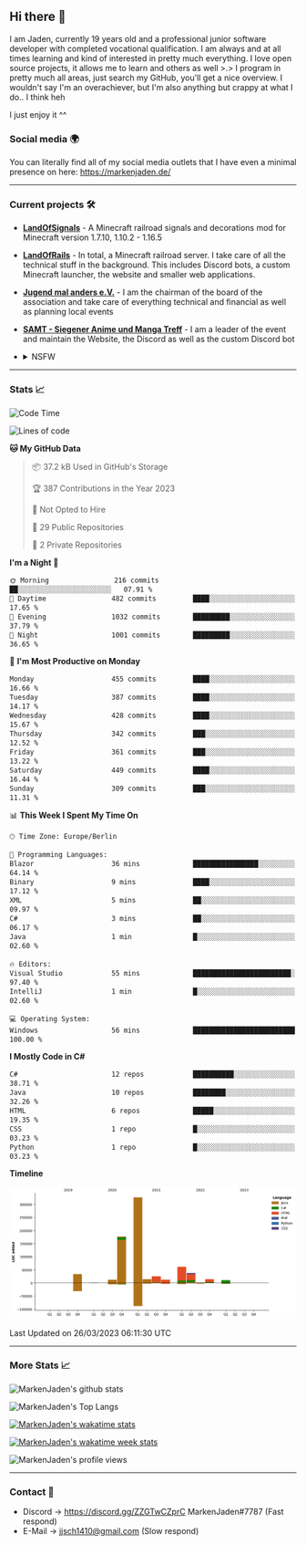 ## Hi there 👋
I am Jaden, currently 19 years old and a professional junior software developer with completed vocational qualification. I am always and at all times learning and kind of interested in pretty much everything. I love open source projects, it allows me to learn and others as well >.>
I program in pretty much all areas, just search my GitHub, you'll get a nice overview.
I wouldn't say I'm an overachiever, but I'm also anything but crappy at what I do.. I think heh

I just enjoy it ^^

### Social media 🌍

You can literally find all of my social media outlets that I have even a minimal presence on here: https://markenjaden.de/

---

### Current projects 🛠

* [**LandOfSignals**](https://github.com/LandOfRails/LandOfSignals) - A Minecraft railroad signals and decorations mod for Minecraft version 1.7.10, 1.10.2 - 1.16.5
* [**LandOfRails**](https://github.com/LandOfRails) - In total, a Minecraft railroad server. I take care of all the technical stuff in the background. This includes Discord bots, a custom Minecraft launcher, the website and smaller web applications.
* [**Jugend mal anders e.V.**](https://jugendmalanders.de/) - I am the chairman of the board of the association and take care of everything technical and financial as well as planning local events
* [**SAMT - Siegener Anime und Manga Treff**](https://github.com/Siegener-Anime-und-Manga-Treff-SAMT) - I am a leader of the event and maintain the Website, the Discord as well as the custom Discord bot
* <details> 
  <summary>NSFW</summary>
  
  [**Nekos**](https://github.com/MarkenJaden/Nekos) - Website providing you with random lewd neko pics
  
</details>

---

### Stats 📈

<!--START_SECTION:waka-->
![Code Time](http://img.shields.io/badge/Code%20Time-1%2C079%20hrs%2022%20mins-blue)

![Lines of code](https://img.shields.io/badge/From%20Hello%20World%20I%27ve%20Written-731.0%20thousand%20lines%20of%20code-blue)

**🐱 My GitHub Data** 

> 📦 37.2 kB Used in GitHub's Storage 
 > 
> 🏆 387 Contributions in the Year 2023
 > 
> 🚫 Not Opted to Hire
 > 
> 📜 29 Public Repositories 
 > 
> 🔑 2 Private Repositories 
 > 
**I'm a Night 🦉** 

```text
🌞 Morning                216 commits         ██░░░░░░░░░░░░░░░░░░░░░░░   07.91 % 
🌆 Daytime                482 commits         ████░░░░░░░░░░░░░░░░░░░░░   17.65 % 
🌃 Evening                1032 commits        █████████░░░░░░░░░░░░░░░░   37.79 % 
🌙 Night                  1001 commits        █████████░░░░░░░░░░░░░░░░   36.65 % 
```
📅 **I'm Most Productive on Monday** 

```text
Monday                   455 commits         ████░░░░░░░░░░░░░░░░░░░░░   16.66 % 
Tuesday                  387 commits         ████░░░░░░░░░░░░░░░░░░░░░   14.17 % 
Wednesday                428 commits         ████░░░░░░░░░░░░░░░░░░░░░   15.67 % 
Thursday                 342 commits         ███░░░░░░░░░░░░░░░░░░░░░░   12.52 % 
Friday                   361 commits         ███░░░░░░░░░░░░░░░░░░░░░░   13.22 % 
Saturday                 449 commits         ████░░░░░░░░░░░░░░░░░░░░░   16.44 % 
Sunday                   309 commits         ███░░░░░░░░░░░░░░░░░░░░░░   11.31 % 
```


📊 **This Week I Spent My Time On** 

```text
🕑︎ Time Zone: Europe/Berlin

💬 Programming Languages: 
Blazor                   36 mins             ████████████████░░░░░░░░░   64.14 % 
Binary                   9 mins              ████░░░░░░░░░░░░░░░░░░░░░   17.12 % 
XML                      5 mins              ██░░░░░░░░░░░░░░░░░░░░░░░   09.97 % 
C#                       3 mins              ██░░░░░░░░░░░░░░░░░░░░░░░   06.17 % 
Java                     1 min               █░░░░░░░░░░░░░░░░░░░░░░░░   02.60 % 

🔥 Editors: 
Visual Studio            55 mins             ████████████████████████░   97.40 % 
IntelliJ                 1 min               █░░░░░░░░░░░░░░░░░░░░░░░░   02.60 % 

💻 Operating System: 
Windows                  56 mins             █████████████████████████   100.00 % 
```

**I Mostly Code in C#** 

```text
C#                       12 repos            ██████████░░░░░░░░░░░░░░░   38.71 % 
Java                     10 repos            ████████░░░░░░░░░░░░░░░░░   32.26 % 
HTML                     6 repos             █████░░░░░░░░░░░░░░░░░░░░   19.35 % 
CSS                      1 repo              █░░░░░░░░░░░░░░░░░░░░░░░░   03.23 % 
Python                   1 repo              █░░░░░░░░░░░░░░░░░░░░░░░░   03.23 % 
```



**Timeline**

![Lines of Code chart](https://raw.githubusercontent.com/MarkenJaden/MarkenJaden/main/assets/bar_graph.png)


 Last Updated on 26/03/2023 06:11:30 UTC
<!--END_SECTION:waka-->

---

### More Stats 📈

![MarkenJaden's github stats](https://github-readme-stats.vercel.app/api?username=MarkenJaden&count_private=true&show_icons=true&theme=radical)

![MarkenJaden's Top Langs](https://github-readme-stats.vercel.app/api/top-langs/?username=MarkenJaden&theme=radical)

[![MarkenJaden's wakatime stats](https://github-readme-stats.vercel.app/api/wakatime?username=MarkenJaden&theme=radical)](https://wakatime.com/@17f322c9-222a-48b4-9e15-983c41f7aed4)

[![MarkenJaden's wakatime week stats](https://wakatime.com/badge/user/17f322c9-222a-48b4-9e15-983c41f7aed4.svg)](https://wakatime.com/@17f322c9-222a-48b4-9e15-983c41f7aed4)

<!--[![MarkenJaden's Codewars stats](https://www.codewars.com/users/MarkenJaden/badges/large)](https://www.codewars.com/users/MarkenJaden)-->

![MarkenJaden's profile views](https://komarev.com/ghpvc/?username=MarkenJaden)

---

### Contact 💌

* Discord -> https://discord.gg/ZZGTwCZprC MarkenJaden#7787 (Fast respond)
* E-Mail -> jjsch1410@gmail.com (Slow respond)



<!--
**MarkenJaden/MarkenJaden** is a ✨ _special_ ✨ repository because its `README.md` (this file) appears on your GitHub profile.

Here are some ideas to get you started:

- 🔭 I’m currently working on ...
- 🌱 I’m currently learning ...
- 👯 I’m looking to collaborate on ...
- 🤔 I’m looking for help with ...
- 💬 Ask me about ...
- 📫 How to reach me: ...
- 😄 Pronouns: ...
- ⚡ Fun fact: ...
-->
